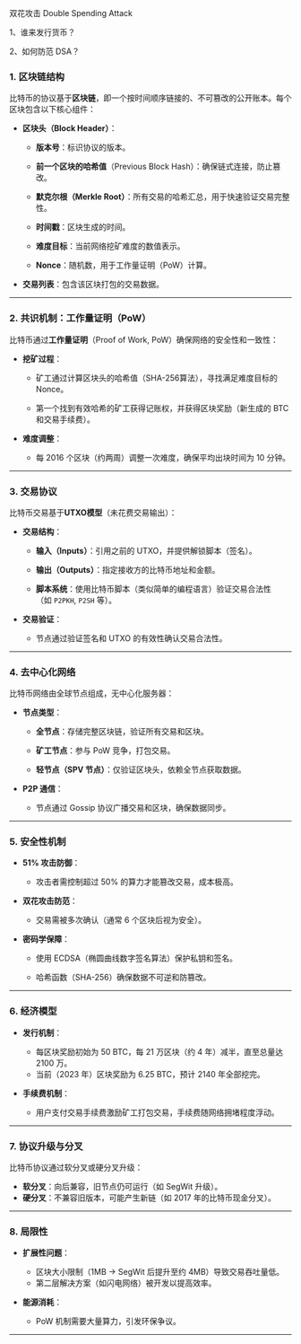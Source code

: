 双花攻击 Double Spending Attack

1、谁来发行货币？

2、如何防范 DSA？

### 1. **区块链结构**

比特币的协议基于**区块链**，即一个按时间顺序链接的、不可篡改的公开账本。每个区块包含以下核心组件：

- **区块头（Block Header）**：
    
    - **版本号**：标识协议的版本。
        
    - **前一个区块的哈希值**（Previous Block Hash）：确保链式连接，防止篡改。
        
    - **默克尔根（Merkle Root）**：所有交易的哈希汇总，用于快速验证交易完整性。
        
    - **时间戳**：区块生成的时间。
        
    - **难度目标**：当前网络挖矿难度的数值表示。
        
    - **Nonce**：随机数，用于工作量证明（PoW）计算。
        
- **交易列表**：包含该区块打包的交易数据。
    

---

### 2. **共识机制：工作量证明（PoW）**

比特币通过**工作量证明**（Proof of Work, PoW）确保网络的安全性和一致性：

- **挖矿过程**：
    
    - 矿工通过计算区块头的哈希值（SHA-256算法），寻找满足难度目标的 Nonce。
        
    - 第一个找到有效哈希的矿工获得记账权，并获得区块奖励（新生成的 BTC 和交易手续费）。
        
- **难度调整**：
    
    - 每 2016 个区块（约两周）调整一次难度，确保平均出块时间为 10 分钟。
        

---

### 3. **交易协议**

比特币交易基于**UTXO模型**（未花费交易输出）：

- **交易结构**：
    
    - **输入（Inputs）**：引用之前的 UTXO，并提供解锁脚本（签名）。
        
    - **输出（Outputs）**：指定接收方的比特币地址和金额。
        
    - **脚本系统**：使用比特币脚本（类似简单的编程语言）验证交易合法性（如 `P2PKH`, `P2SH` 等）。
        
- **交易验证**：
    
    - 节点通过验证签名和 UTXO 的有效性确认交易合法性。
        

---

### 4. **去中心化网络**

比特币网络由全球节点组成，无中心化服务器：

- **节点类型**：
    
    - **全节点**：存储完整区块链，验证所有交易和区块。
        
    - **矿工节点**：参与 PoW 竞争，打包交易。
        
    - **轻节点（SPV 节点）**：仅验证区块头，依赖全节点获取数据。
        
- **P2P 通信**：
    
    - 节点通过 Gossip 协议广播交易和区块，确保数据同步。
        

---

### 5. **安全性机制**

- **51% 攻击防御**：
    
    - 攻击者需控制超过 50% 的算力才能篡改交易，成本极高。
        
- **双花攻击防范**：
    
    - 交易需被多次确认（通常 6 个区块后视为安全）。
        
- **密码学保障**：
    
    - 使用 ECDSA（椭圆曲线数字签名算法）保护私钥和签名。
        
    - 哈希函数（SHA-256）确保数据不可逆和防篡改。
        
---

### 6. **经济模型**

- **发行机制**：
    
    - 每区块奖励初始为 50 BTC，每 21 万区块（约 4 年）减半，直至总量达 2100 万。
    - 当前（2023 年）区块奖励为 6.25 BTC，预计 2140 年全部挖完。
- **手续费机制**：
    - 用户支付交易手续费激励矿工打包交易，手续费随网络拥堵程度浮动。

---

### 7. **协议升级与分叉**

比特币协议通过软分叉或硬分叉升级：

- **软分叉**：向后兼容，旧节点仍可运行（如 SegWit 升级）。
- **硬分叉**：不兼容旧版本，可能产生新链（如 2017 年的比特币现金分叉）。

---

### 8. **局限性**

- **扩展性问题**：
    
    - 区块大小限制（1MB → SegWit 后提升至约 4MB）导致交易吞吐量低。
    - 第二层解决方案（如闪电网络）被开发以提高效率。
    
- **能源消耗**：
    
    - PoW 机制需要大量算力，引发环保争议。
        

---